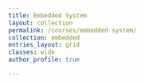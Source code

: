 ```yaml
---
title: Embedded System
layout: collection
permalink: /courses/embedded system/
collection: embedded
entries_layout: grid
classes: wide
author_profile: true

---
```



